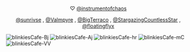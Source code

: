 <p align="center"> ♡  <a href="https://github.com/instrumentofchaos">@instrumentofchaos</a>
<p align="center"> <a href="https://github.com/sunrivse">@sunrivse</a> , <a href="https://github.com/Valmpyre">@Valmpyre</a> , <a href="https://github.com/BigTerraco">@BigTerraco</a> , <a href="https://github.com/StargazingCountlessStar">@StargazingCountlessStar</a> ,  <a href="https://github.com/floatingflyx">@floatingflyx</a>

  ![blinkiesCafe-Bj](https://github.com/user-attachments/assets/fdbfd859-07a0-485f-9a30-b48625a6ed52) 
![blinkiesCafe-Aj](https://github.com/user-attachments/assets/53d0feb0-95ae-4818-922c-2034761ae0b7)
![blinkiesCafe-hr](https://github.com/user-attachments/assets/fbbac2a8-4013-4ab4-8f5a-bf5ee647dfb5)
![blinkiesCafe-mC](https://github.com/user-attachments/assets/4380e5b6-bc34-4771-8dc4-ff485bbc6583)
![blinkiesCafe-VV](https://github.com/user-attachments/assets/789593a4-22e3-4df8-bfb1-06a4b8a23af1)

